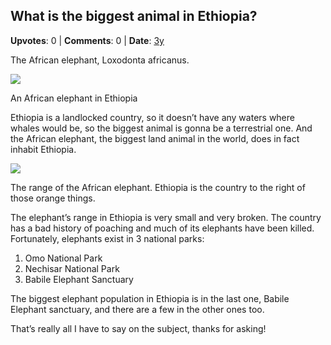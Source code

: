 ## What is the biggest animal in Ethiopia?
    
**Upvotes**: 0 | **Comments**: 0 | **Date**: [3y](https://www.quora.com/What-is-the-biggest-animal-in-Ethiopia/answer/Gary-Meaney)

The African elephant, Loxodonta africanus.

![](https://qph.fs.quoracdn.net/main-qimg-e331cd7f9a54f82e3f704368517f49f0-lq)

An African elephant in Ethiopia

Ethiopia is a landlocked country, so it doesn’t have any waters where whales would be, so the biggest animal is gonna be a terrestrial one. And the African elephant, the biggest land animal in the world, does in fact inhabit Ethiopia.

![](https://qph.fs.quoracdn.net/main-qimg-0be0ad67224e6aaf9fd7791417834267-pjlq)

The range of the African elephant. Ethiopia is the country to the right of those orange things.

The elephant’s range in Ethiopia is very small and very broken. The country has a bad history of poaching and much of its elephants have been killed. Fortunately, elephants exist in 3 national parks:

1.  Omo National Park
2.  Nechisar National Park
3.  Babile Elephant Sanctuary

The biggest elephant population in Ethiopia is in the last one, Babile Elephant sanctuary, and there are a few in the other ones too.

That’s really all I have to say on the subject, thanks for asking!


